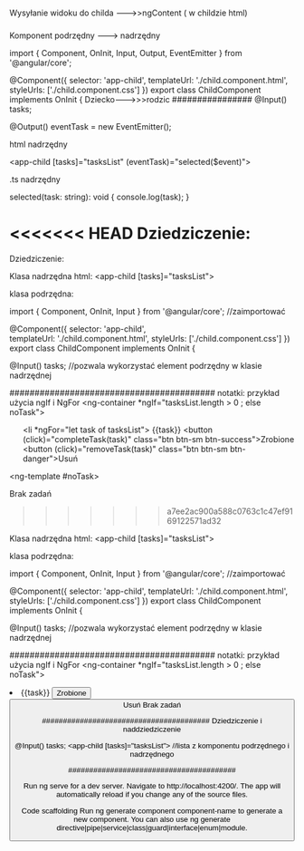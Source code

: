 ﻿
####

Wysyłanie widoku do childa --->>ngContent  ( w childzie html)

#####
Komponent podrzędny ---> nadrzędny

import { Component, OnInit, Input, Output, EventEmitter } from '@angular/core';


@Component({
  selector: 'app-child',
  templateUrl: './child.component.html',
  styleUrls: ['./child.component.css']
})
export class ChildComponent implements OnInit {
Dziecko--->>>rodzic
################
  @Input()
  tasks;

  @Output()
  eventTask = new EventEmitter<string>();

html nadrzędny

<app-child [tasks]="tasksList" (eventTask)="selected($event)">

.ts nadrzędny

  selected(task: string): void {
    console.log(task);
  }

<<<<<<< HEAD
﻿Dziedziczenie:
=======
Dziedziczenie:

Klasa nadrzędna html:
<app-child [tasks]="tasksList">

klasa podrzędna:

import { Component, OnInit, Input } from '@angular/core';  //zaimportować

@Component({
  selector: 'app-child',    
  templateUrl: './child.component.html',
  styleUrls: ['./child.component.css']
})
export class ChildComponent implements OnInit {

  @Input()
  tasks;  //pozwala wykorzystać element podrzędny w klasie nadrzędnej


#########################################
notatki:
przykład użycia ngIf i NgFor
        <ng-container *ngIf="tasksList.length > 0 ; else noTask">
            <ul>
                <li *ngFor="let task of tasksList">
                    {{task}}
                    <button  (click)="completeTask(task)" class="btn btn-sm btn-success">Zrobione</button>
                    <button (click)="removeTask(task)" class="btn btn-sm btn-danger">Usuń</button>
                </li>
              </ul>
        </ng-container>
        <ng-template #noTask>
          <p>Brak zadań</p>
        </ng-template>
>>>>>>> a7ee2ac900a588c0763c1c47ef9169122571ad32

Klasa nadrzędna html: <app-child [tasks]="tasksList">

klasa podrzędna:

import { Component, OnInit, Input } from '@angular/core'; //zaimportować

@Component({ selector: 'app-child',
templateUrl: './child.component.html', styleUrls: ['./child.component.css'] }) export class ChildComponent implements OnInit {

@Input() tasks; //pozwala wykorzystać element podrzędny w klasie nadrzędnej

######################################### notatki: przykład użycia ngIf i NgFor <ng-container *ngIf="tasksList.length > 0 ; else noTask">

<li *ngFor="let task of tasksList"> {{task}} <button (click)="completeTask(task)" class="btn btn-sm btn-success">Zrobione <button (click)="removeTask(task)" class="btn btn-sm btn-danger">Usuń
<ng-template #noTask>
Brak zadań

######################################## Dziedziczenie i naddziedziczenie

@Input() tasks; <app-child [tasks]="tasksList"> //lista z komponentu podrzędnego i nadrzędnego

########################################

Run ng serve for a dev server. Navigate to http://localhost:4200/. The app will automatically reload if you change any of the source files.

Code scaffolding
Run ng generate component component-name to generate a new component. You can also use ng generate directive|pipe|service|class|guard|interface|enum|module.